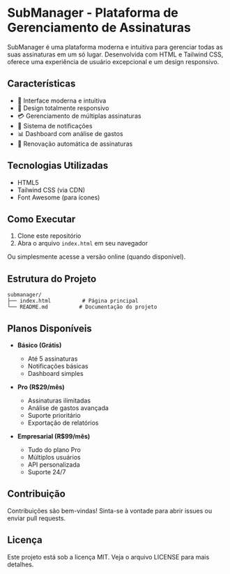 # SubManager - Plataforma de Gerenciamento de Assinaturas

SubManager é uma plataforma moderna e intuitiva para gerenciar todas as suas assinaturas em um só lugar. Desenvolvida com HTML e Tailwind CSS, oferece uma experiência de usuário excepcional e um design responsivo.

## Características

- 🎯 Interface moderna e intuitiva
- 📱 Design totalmente responsivo
- 💳 Gerenciamento de múltiplas assinaturas
- 🔔 Sistema de notificações
- 📊 Dashboard com análise de gastos
- 🔄 Renovação automática de assinaturas

## Tecnologias Utilizadas

- HTML5
- Tailwind CSS (via CDN)
- Font Awesome (para ícones)

## Como Executar

1. Clone este repositório
2. Abra o arquivo `index.html` em seu navegador

Ou simplesmente acesse a versão online (quando disponível).

## Estrutura do Projeto

```
submanager/
├── index.html          # Página principal
└── README.md          # Documentação do projeto
```

## Planos Disponíveis

- **Básico (Grátis)**
  - Até 5 assinaturas
  - Notificações básicas
  - Dashboard simples

- **Pro (R$29/mês)**
  - Assinaturas ilimitadas
  - Análise de gastos avançada
  - Suporte prioritário
  - Exportação de relatórios

- **Empresarial (R$99/mês)**
  - Tudo do plano Pro
  - Múltiplos usuários
  - API personalizada
  - Suporte 24/7

## Contribuição

Contribuições são bem-vindas! Sinta-se à vontade para abrir issues ou enviar pull requests.

## Licença

Este projeto está sob a licença MIT. Veja o arquivo LICENSE para mais detalhes. 